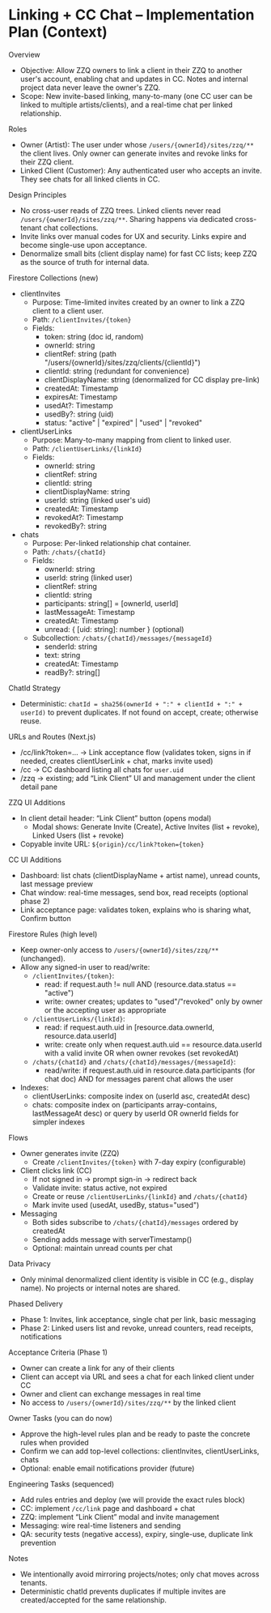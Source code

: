 # Linking + CC Chat – Implementation Plan (Context)

Overview
- Objective: Allow ZZQ owners to link a client in their ZZQ to another user's account, enabling chat and updates in CC. Notes and internal project data never leave the owner's ZZQ.
- Scope: New invite-based linking, many-to-many (one CC user can be linked to multiple artists/clients), and a real-time chat per linked relationship.

Roles
- Owner (Artist): The user under whose `/users/{ownerId}/sites/zzq/**` the client lives. Only owner can generate invites and revoke links for their ZZQ client.
- Linked Client (Customer): Any authenticated user who accepts an invite. They see chats for all linked clients in CC.

Design Principles
- No cross-user reads of ZZQ trees. Linked clients never read `/users/{ownerId}/sites/zzq/**`. Sharing happens via dedicated cross-tenant chat collections.
- Invite links over manual codes for UX and security. Links expire and become single-use upon acceptance.
- Denormalize small bits (client display name) for fast CC lists; keep ZZQ as the source of truth for internal data.

Firestore Collections (new)
- clientInvites
  - Purpose: Time-limited invites created by an owner to link a ZZQ client to a client user.
  - Path: `/clientInvites/{token}`
  - Fields:
    - token: string (doc id, random)
    - ownerId: string
    - clientRef: string (path "/users/{ownerId}/sites/zzq/clients/{clientId}")
    - clientId: string (redundant for convenience)
    - clientDisplayName: string (denormalized for CC display pre-link)
    - createdAt: Timestamp
    - expiresAt: Timestamp
    - usedAt?: Timestamp
    - usedBy?: string (uid)
    - status: "active" | "expired" | "used" | "revoked"
- clientUserLinks
  - Purpose: Many-to-many mapping from client to linked user.
  - Path: `/clientUserLinks/{linkId}`
  - Fields:
    - ownerId: string
    - clientRef: string
    - clientId: string
    - clientDisplayName: string
    - userId: string (linked user's uid)
    - createdAt: Timestamp
    - revokedAt?: Timestamp
    - revokedBy?: string
- chats
  - Purpose: Per-linked relationship chat container.
  - Path: `/chats/{chatId}`
  - Fields:
    - ownerId: string
    - userId: string (linked user)
    - clientRef: string
    - clientId: string
    - participants: string[] = [ownerId, userId]
    - lastMessageAt: Timestamp
    - createdAt: Timestamp
    - unread: { [uid: string]: number } (optional)
  - Subcollection: `/chats/{chatId}/messages/{messageId}`
    - senderId: string
    - text: string
    - createdAt: Timestamp
    - readBy?: string[]

ChatId Strategy
- Deterministic: `chatId = sha256(ownerId + ":" + clientId + ":" + userId)` to prevent duplicates. If not found on accept, create; otherwise reuse.

URLs and Routes (Next.js)
- /cc/link?token=... → Link acceptance flow (validates token, signs in if needed, creates clientUserLink + chat, marks invite used)
- /cc → CC dashboard listing all chats for `user.uid`
- /zzq → existing; add “Link Client” UI and management under the client detail pane

ZZQ UI Additions
- In client detail header: “Link Client” button (opens modal)
  - Modal shows: Generate Invite (Create), Active Invites (list + revoke), Linked Users (list + revoke)
- Copyable invite URL: `${origin}/cc/link?token={token}`

CC UI Additions
- Dashboard: list chats (clientDisplayName + artist name), unread counts, last message preview
- Chat window: real-time messages, send box, read receipts (optional phase 2)
- Link acceptance page: validates token, explains who is sharing what, Confirm button

Firestore Rules (high level)
- Keep owner-only access to `/users/{ownerId}/sites/zzq/**` (unchanged).
- Allow any signed-in user to read/write:
  - `/clientInvites/{token}`:
    - read: if request.auth != null AND (resource.data.status == "active")
    - write: owner creates; updates to "used"/"revoked" only by owner or the accepting user as appropriate
  - `/clientUserLinks/{linkId}`:
    - read: if request.auth.uid in [resource.data.ownerId, resource.data.userId]
    - write: create only when request.auth.uid == resource.data.userId with a valid invite OR when owner revokes (set revokedAt)
  - `/chats/{chatId}` and `/chats/{chatId}/messages/{messageId}`:
    - read/write: if request.auth.uid in resource.data.participants (for chat doc) AND for messages parent chat allows the user
- Indexes:
  - clientUserLinks: composite index on (userId asc, createdAt desc)
  - chats: composite index on (participants array-contains, lastMessageAt desc) or query by userId OR ownerId fields for simpler indexes

Flows
- Owner generates invite (ZZQ)
  - Create `/clientInvites/{token}` with 7-day expiry (configurable)
- Client clicks link (CC)
  - If not signed in → prompt sign-in → redirect back
  - Validate invite: status active, not expired
  - Create or reuse `/clientUserLinks/{linkId}` and `/chats/{chatId}`
  - Mark invite used (usedAt, usedBy, status="used")
- Messaging
  - Both sides subscribe to `/chats/{chatId}/messages` ordered by createdAt
  - Sending adds message with serverTimestamp()
  - Optional: maintain unread counts per chat

Data Privacy
- Only minimal denormalized client identity is visible in CC (e.g., display name). No projects or internal notes are shared.

Phased Delivery
- Phase 1: Invites, link acceptance, single chat per link, basic messaging
- Phase 2: Linked users list and revoke, unread counters, read receipts, notifications

Acceptance Criteria (Phase 1)
- Owner can create a link for any of their clients
- Client can accept via URL and sees a chat for each linked client under CC
- Owner and client can exchange messages in real time
- No access to `/users/{ownerId}/sites/zzq/**` by the linked client

Owner Tasks (you can do now)
- Approve the high-level rules plan and be ready to paste the concrete rules when provided
- Confirm we can add top-level collections: clientInvites, clientUserLinks, chats
- Optional: enable email notifications provider (future)

Engineering Tasks (sequenced)
- Add rules entries and deploy (we will provide the exact rules block)
- CC: implement `/cc/link` page and dashboard + chat
- ZZQ: implement “Link Client” modal and invite management
- Messaging: wire real-time listeners and sending
- QA: security tests (negative access), expiry, single-use, duplicate link prevention

Notes
- We intentionally avoid mirroring projects/notes; only chat moves across tenants.
- Deterministic chatId prevents duplicates if multiple invites are created/accepted for the same relationship.